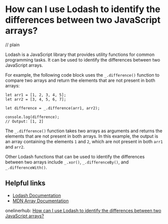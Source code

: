 # How can I use Lodash to identify the differences between two JavaScript arrays?
// plain

Lodash is a JavaScript library that provides utility functions for common programming tasks. It can be used to identify the differences between two JavaScript arrays.

For example, the following code block uses the `_.difference()` function to compare two arrays and return the elements that are not present in both arrays:
```
let arr1 = [1, 2, 3, 4, 5];
let arr2 = [3, 4, 5, 6, 7];

let difference = _.difference(arr1, arr2);

console.log(difference);
// Output: [1, 2]
```
The `_.difference()` function takes two arrays as arguments and returns the elements that are not present in both arrays. In this example, the output is an array containing the elements `1` and `2`, which are not present in both `arr1` and `arr2`.

Other Lodash functions that can be used to identify the differences between two arrays include `_.xor()`, `_.differenceBy()`, and `_.differenceWith()`.

## Helpful links
- [Lodash Documentation](https://lodash.com/docs/)
- [MDN Array Documentation](https://developer.mozilla.org/en-US/docs/Web/JavaScript/Reference/Global_Objects/Array)

onelinerhub: [How can I use Lodash to identify the differences between two JavaScript arrays?](https://onelinerhub.com/javascript-lodash/how-can-i-use-lodash-to-identify-the-differences-between-two-javascript-arrays)